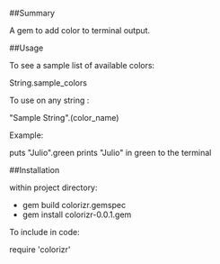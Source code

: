 ##Summary

A gem to add color to terminal output.

##Usage

To see a sample list of available colors:

String.sample_colors

To use on any string :

"Sample String".(color_name)

Example:

puts "Julio".green
prints "Julio" in green to the terminal

##Installation

within project directory:
* gem build colorizr.gemspec
* gem install colorizr-0.0.1.gem

To include in code:

require 'colorizr'